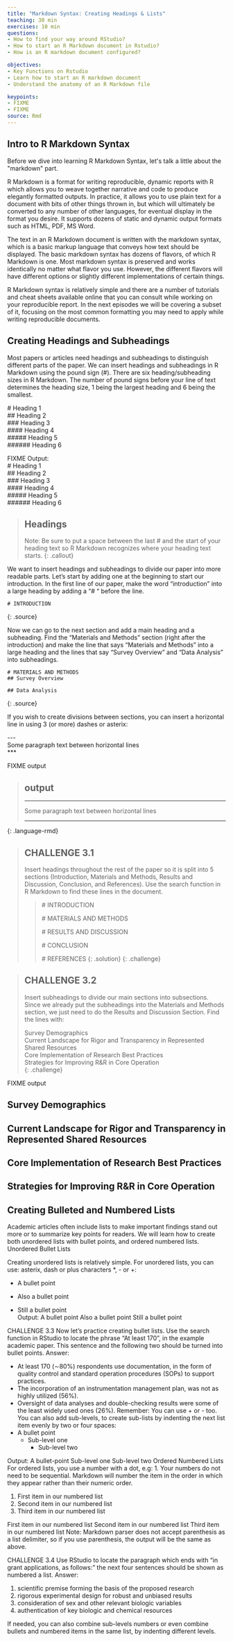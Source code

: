 ```yaml
---
title: "Markdown Syntax: Creating Headings & Lists"
teaching: 30 min
exercises: 10 min
questions:
- How to find your way around RStudio?
- How to start an R Markdown document in Rstudio?
- How is an R markdown document configured?

objectives:
- Key Functions on Rstudio 
- Learn how to start an R markdown document 
- Understand the anatomy of an R Markdown file

keypoints:
- FIXME
- FIXME
source: Rmd
---
```


## Intro to R Markdown Syntax

Before we dive into learning R Markdown Syntax, let's talk a little about the "markdown" part.

R Markdown is a format for writing reproducible, dynamic reports with R which allows you to weave together narrative and code to produce elegantly formatted outputs. In practice, it allows you to use plain text for a document with bits of other things thrown in, but which will ultimately be converted to any number of other languages, for eventual display in the format you desire. It supports dozens of static and dynamic output formats such as HTML, PDF, MS Word. 

The text in an R Markdown document is written with the markdown syntax, which is a basic markup language that conveys how text should be displayed. The basic markdown syntax has dozens of flavors, of which R Markdown is one. Most markdown syntax is preserved and works identically no matter what flavor you use. However, the different flavors will have different options or slightly different implementations of certain things. 

R Markdown syntax is relatively simple and there are a number of tutorials and cheat sheets available online that you can consult while working on your reproducible report. In the next episodes we will be covering a subset of it, focusing on the most common formatting you may need to apply while writing reproducible documents. 

## Creating Headings and Subheadings

Most papers or articles need headings and subheadings to distinguish different parts of the paper. We can insert headings and subheadings in R Markdown using the pound sign (#). There are six heading/subheading sizes in R Markdown. The number of pound signs before your line of text determines the heading size, 1 being the largest heading and 6 being the smallest. 


\# Heading 1  
\## Heading 2  
\### Heading 3  
\#### Heading 4  
\##### Heading 5  
\###### Heading 6  


FIXME
Output:  
\# Heading 1  
\## Heading 2  
\### Heading 3  
\#### Heading 4  
\##### Heading 5  
\###### Heading 6  

> ## Headings
> Note: Be sure to put a space between the last # and the start of your heading text so R Markdown recognizes where your heading text starts. 
{: .callout}


We want to insert headings and subheadings to divide our paper into more readable parts. Let’s start by adding one at the beginning to start our introduction. In the first line of our paper, make the word “introduction” into a large heading by adding a “# “ before the line. 

~~~
# INTRODUCTION
~~~
{: .source}

Now we can go to the next section and add a main heading and a subheading. Find the “Materials and Methods” section (right after the introduction) and make the line that says “Materials and Methods” into a large heading and the lines that say “Survey Overview” and “Data Analysis” into subheadings. 

~~~
# MATERIALS AND METHODS  
## Survey Overview  

## Data Analysis  
~~~
{: .source}


If you wish to create divisions between sections, you can insert a horizontal line in using 3 (or more) dashes or asterix:


\---  
Some paragraph text between horizontal lines  
\***  



FIXME output
> ## output
> ---  
> Some paragraph text between horizontal lines  
> ***  
{: .language-rmd}



> ## CHALLENGE 3.1
> Insert headings throughout the rest of the paper so it is split into 5 sections (Introduction, Materials and Methods, Results and Discussion, Conclusion, and References). Use the search function in R Markdown to find these lines in the document. 
>
>> \# INTRODUCTION
>>
>> \# MATERIALS AND METHODS
>>
>> \# RESULTS AND DISCUSSION
>>
>> \# CONCLUSION
>>
>> \# REFERENCES
> {: .solution}
{: .challenge}

> ## CHALLENGE 3.2
> Insert subheadings to divide our main sections into subsections. Since we already put the subheadings into the Materials and Methods section, we just need to do the Results and Discussion Section. 
> Find the lines with:
> 
> Survey Demographics  
> Current Landscape for Rigor and Transparency in Represented Shared Resources  
> Core Implementation of Research Best Practices  
> Strategies for Improving R&R in Core Operation  
{: .challenge}

FIXME output
## Survey Demographics

## Current Landscape for Rigor and Transparency in Represented Shared Resources

## Core Implementation of Research Best Practices

## Strategies for Improving R&amp;R in Core Operation

## Creating Bulleted and Numbered Lists

Academic articles often include lists to make important findings stand out more or to summarize key points for readers. We will learn how to create both unordered lists with bullet points, and ordered numbered lists. 
Unordered Bullet Lists

Creating unordered lists is relatively simple. For unordered lists, you can use: asterix, dash or plus characters  *, - or +:  
* A bullet point
- Also a bullet point
+ Still a bullet point  
Output:
A bullet point
Also a bullet point
Still a bullet point

CHALLENGE 3.3
Now let’s practice creating bullet lists. Use the search function in RStudio to locate the phrase “At least 170”, in the example academic paper. This sentence and the following two should be turned into bullet points. 
Answer:
* At least 170 (∼80%) respondents use documentation, in the form of quality control and standard operation procedures (SOPs) to support practices. 
* The incorporation of an instrumentation management plan, was not as highly utilized (56%).
* Oversight of data analyses and double-checking results were some of the least widely used ones (26%).
Remember: You can use + or - too.
You can also add sub-levels, to create sub-lists by indenting the next list item evenly by two or four spaces:
* A bullet point
  * Sub-level one
    * Sub-level two 


Output:
A bullet-point
Sub-level one
Sub-level two
Ordered Numbered Lists
For ordered lists, you use a number with a dot, e.g: 1.  Your numbers do not need to be sequential.  Markdown will number the item in the order in which they appear rather than their numeric order.
1. First item in our numbered list
7. Second item in our numbered list
2. Third item in our numbered list

First item in our numbered list
Second item in our numbered list
Third item in our numbered list
Note: Markdown parser does not accept parenthesis as a list delimiter, so if you use parenthesis, the output will be the same as above.

CHALLENGE 3.4
Use RStudio to locate the paragraph which ends with “in grant applications, as follows:” the next four sentences should be shown as numbered a list.
Answer:
1. scientific premise forming the basis of the proposed research 
2. rigorous experimental design for robust and unbiased results
3. consideration of sex and other relevant biologic variables
4. authentication of key biologic and chemical resources

If needed, you can also combine sub-levels numbers or even combine bullets and numbered items in the same list, by indenting different levels. 
